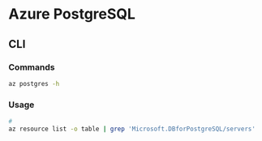 # Azure PostgreSQL

## CLI

### Commands

```sh
az postgres -h
```

### Usage

```sh
#
az resource list -o table | grep 'Microsoft.DBforPostgreSQL/servers'
```

<!--
#
az postgres server list
-->
